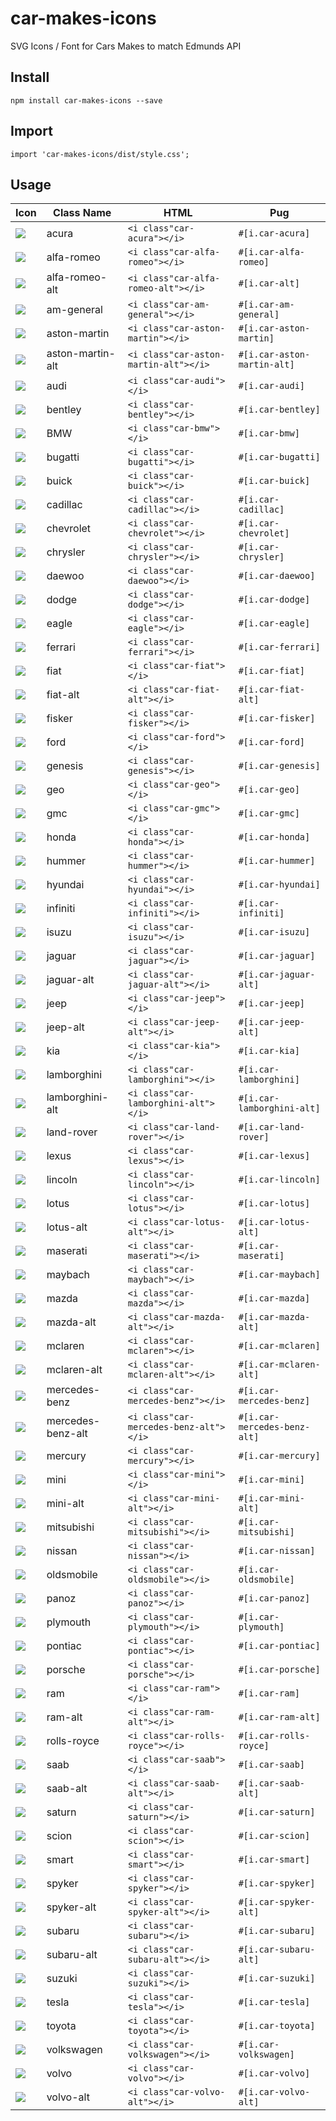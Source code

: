# car-makes-icons
SVG Icons / Font for Cars Makes to match Edmunds API

## Install
`npm install car-makes-icons --save`

## Import
`import 'car-makes-icons/dist/style.css';`

## Usage

|Icon|Class Name|HTML|Pug|
|---|---|---|---|
| ![](https://rawgit.com/dangnelson/car-makes-icons/master/svgs/acura.svg) | acura | `<i class"car-acura"></i>` | `#[i.car-acura]` |
| ![](https://rawgit.com/dangnelson/car-makes-icons/master/svgs/alfa%20romeo.svg) | alfa-romeo | `<i class"car-alfa-romeo"></i>` | `#[i.car-alfa-romeo]`|
| ![](https://rawgit.com/dangnelson/car-makes-icons/master/svgs/alfa%20romeo%20alt.svg) | alfa-romeo-alt | `<i class"car-alfa-romeo-alt"></i>` | `#[i.car-alt]`|
| ![](https://rawgit.com/dangnelson/car-makes-icons/master/svgs/am%20general.svg) | am-general | `<i class"car-am-general"></i>` | `#[i.car-am-general]`|
| ![](https://rawgit.com/dangnelson/car-makes-icons/master/svgs/aston%20martin.svg) | aston-martin | `<i class"car-aston-martin"></i>` | `#[i.car-aston-martin]`|
| ![](https://rawgit.com/dangnelson/car-makes-icons/master/svgs/aston%20martin%20alt.svg) | aston-martin-alt | `<i class"car-aston-martin-alt"></i>` | `#[i.car-aston-martin-alt]`|
| ![](https://rawgit.com/dangnelson/car-makes-icons/master/svgs/audi.svg) | audi | `<i class"car-audi"></i>` | `#[i.car-audi]`|
| ![](https://rawgit.com/dangnelson/car-makes-icons/master/svgs/bentley.svg) | bentley | `<i class"car-bentley"></i>` | `#[i.car-bentley]`|
| ![](https://rawgit.com/dangnelson/car-makes-icons/master/svgs/bmw.svg) | BMW | `<i class"car-bmw"></i>` | `#[i.car-bmw]`| | `#[i.car-bmw]`|
| ![](https://rawgit.com/dangnelson/car-makes-icons/master/svgs/bugatti.svg) | bugatti | `<i class"car-bugatti"></i>` | `#[i.car-bugatti]`|
| ![](https://rawgit.com/dangnelson/car-makes-icons/master/svgs/buick.svg) | buick | `<i class"car-buick"></i>` | `#[i.car-buick]`|
| ![](https://rawgit.com/dangnelson/car-makes-icons/master/svgs/cadillac.svg) | cadillac | `<i class"car-cadillac"></i>` | `#[i.car-cadillac]`|
| ![](https://rawgit.com/dangnelson/car-makes-icons/master/svgs/chevrolet.svg) | chevrolet | `<i class"car-chevrolet"></i>` | `#[i.car-chevrolet]`|
| ![](https://rawgit.com/dangnelson/car-makes-icons/master/svgs/chrysler.svg) | chrysler | `<i class"car-chrysler"></i>` | `#[i.car-chrysler]`|
| ![](https://rawgit.com/dangnelson/car-makes-icons/master/svgs/daewoo.svg) | daewoo | `<i class"car-daewoo"></i>` | `#[i.car-daewoo]`|
| ![](https://rawgit.com/dangnelson/car-makes-icons/master/svgs/dodge.svg) | dodge | `<i class"car-dodge"></i>` | `#[i.car-dodge]`|
| ![](https://rawgit.com/dangnelson/car-makes-icons/master/svgs/eagle.svg) | eagle | `<i class"car-eagle"></i>` | `#[i.car-eagle]`|
| ![](https://rawgit.com/dangnelson/car-makes-icons/master/svgs/ferrari.svg) | ferrari | `<i class"car-ferrari"></i>` | `#[i.car-ferrari]`|
| ![](https://rawgit.com/dangnelson/car-makes-icons/master/svgs/fiat.svg) | fiat | `<i class"car-fiat"></i>` | `#[i.car-fiat]`|
| ![](https://rawgit.com/dangnelson/car-makes-icons/master/svgs/fiat%20alt.svg) | fiat-alt | `<i class"car-fiat-alt"></i>` | `#[i.car-fiat-alt]`|
| ![](https://rawgit.com/dangnelson/car-makes-icons/master/svgs/fisker.svg) | fisker | `<i class"car-fisker"></i>` | `#[i.car-fisker]`|
| ![](https://rawgit.com/dangnelson/car-makes-icons/master/svgs/ford.svg) | ford | `<i class"car-ford"></i>` | `#[i.car-ford]`|
| ![](https://rawgit.com/dangnelson/car-makes-icons/master/svgs/genesis.svg) | genesis | `<i class"car-genesis"></i>` | `#[i.car-genesis]`|
| ![](https://rawgit.com/dangnelson/car-makes-icons/master/svgs/geo.svg) | geo | `<i class"car-geo"></i>` | `#[i.car-geo]`|
| ![](https://rawgit.com/dangnelson/car-makes-icons/master/svgs/gmc.svg) | gmc | `<i class"car-gmc"></i>` | `#[i.car-gmc]`|
| ![](https://rawgit.com/dangnelson/car-makes-icons/master/svgs/honda.svg) | honda | `<i class"car-honda"></i>` | `#[i.car-honda]`|
| ![](https://rawgit.com/dangnelson/car-makes-icons/master/svgs/hummer.svg) | hummer | `<i class"car-hummer"></i>` | `#[i.car-hummer]`|
| ![](https://rawgit.com/dangnelson/car-makes-icons/master/svgs/hyundai.svg) | hyundai | `<i class"car-hyundai"></i>` | `#[i.car-hyundai]`|
| ![](https://rawgit.com/dangnelson/car-makes-icons/master/svgs/infiniti.svg) | infiniti | `<i class"car-infiniti"></i>` | `#[i.car-infiniti]`|
| ![](https://rawgit.com/dangnelson/car-makes-icons/master/svgs/isuzu.svg) | isuzu | `<i class"car-isuzu"></i>` | `#[i.car-isuzu]`|
| ![](https://rawgit.com/dangnelson/car-makes-icons/master/svgs/jaguar.svg) | jaguar | `<i class"car-jaguar"></i>` | `#[i.car-jaguar]`|
| ![](https://rawgit.com/dangnelson/car-makes-icons/master/svgs/jaguar%20alt.svg) | jaguar-alt | `<i class"car-jaguar-alt"></i>` | `#[i.car-jaguar-alt]`|
| ![](https://rawgit.com/dangnelson/car-makes-icons/master/svgs/jeep.svg) | jeep | `<i class"car-jeep"></i>` | `#[i.car-jeep]`|
| ![](https://rawgit.com/dangnelson/car-makes-icons/master/svgs/jeep%20alt.svg) | jeep-alt | `<i class"car-jeep-alt"></i>` | `#[i.car-jeep-alt]`|
| ![](https://rawgit.com/dangnelson/car-makes-icons/master/svgs/kia.svg) | kia | `<i class"car-kia"></i>` | `#[i.car-kia]`|
| ![](https://rawgit.com/dangnelson/car-makes-icons/master/svgs/lamborghini.svg) | lamborghini | `<i class"car-lamborghini"></i>` | `#[i.car-lamborghini]`|
| ![](https://rawgit.com/dangnelson/car-makes-icons/master/svgs/lamborghini%20alt.svg) | lamborghini-alt | `<i class"car-lamborghini-alt"></i>` | `#[i.car-lamborghini-alt]`|
| ![](https://rawgit.com/dangnelson/car-makes-icons/master/svgs/land%20rover.svg) | land-rover | `<i class"car-land-rover"></i>` | `#[i.car-land-rover]` |
| ![](https://rawgit.com/dangnelson/car-makes-icons/master/svgs/lexus.svg) | lexus | `<i class"car-lexus"></i>` | `#[i.car-lexus]` |
| ![](https://rawgit.com/dangnelson/car-makes-icons/master/svgs/lincoln.svg) | lincoln | `<i class"car-lincoln"></i>` | `#[i.car-lincoln]` |
| ![](https://rawgit.com/dangnelson/car-makes-icons/master/svgs/lotus.svg) | lotus | `<i class"car-lotus"></i>` | `#[i.car-lotus]` |
| ![](https://rawgit.com/dangnelson/car-makes-icons/master/svgs/lotus%20alt.svg) | lotus-alt | `<i class"car-lotus-alt"></i>` | `#[i.car-lotus-alt]` |
| ![](https://rawgit.com/dangnelson/car-makes-icons/master/svgs/maserati.svg) | maserati | `<i class"car-maserati"></i>` | `#[i.car-maserati]` |
| ![](https://rawgit.com/dangnelson/car-makes-icons/master/svgs/maybach.svg) | maybach | `<i class"car-maybach"></i>` | `#[i.car-maybach]` |
| ![](https://rawgit.com/dangnelson/car-makes-icons/master/svgs/mazda.svg) | mazda | `<i class"car-mazda"></i>` | `#[i.car-mazda]` |
| ![](https://rawgit.com/dangnelson/car-makes-icons/master/svgs/mazda%20alt.svg) | mazda-alt | `<i class"car-mazda-alt"></i>` | `#[i.car-mazda-alt]` |
| ![](https://rawgit.com/dangnelson/car-makes-icons/master/svgs/mclaren.svg) | mclaren | `<i class"car-mclaren"></i>` | `#[i.car-mclaren]` |
| ![](https://rawgit.com/dangnelson/car-makes-icons/master/svgs/mclaren%20alt.svg) | mclaren-alt | `<i class"car-mclaren-alt"></i>` | `#[i.car-mclaren-alt]` |
| ![](https://rawgit.com/dangnelson/car-makes-icons/master/svgs/mercedes%20benz.svg) | mercedes-benz | `<i class"car-mercedes-benz"></i>` | `#[i.car-mercedes-benz]` |
| ![](https://rawgit.com/dangnelson/car-makes-icons/master/svgs/mercedes%20benz%20alt.svg) | mercedes-benz-alt | `<i class"car-mercedes-benz-alt"></i>` | `#[i.car-mercedes-benz-alt]` |
| ![](https://rawgit.com/dangnelson/car-makes-icons/master/svgs/mercury.svg) | mercury | `<i class"car-mercury"></i>` | `#[i.car-mercury]` |
| ![](https://rawgit.com/dangnelson/car-makes-icons/master/svgs/mini.svg) | mini | `<i class"car-mini"></i>` | `#[i.car-mini]` |
| ![](https://rawgit.com/dangnelson/car-makes-icons/master/svgs/mini%20alt.svg) | mini-alt | `<i class"car-mini-alt"></i>` | `#[i.car-mini-alt]` |
| ![](https://rawgit.com/dangnelson/car-makes-icons/master/svgs/mitsubishi.svg) | mitsubishi | `<i class"car-mitsubishi"></i>` | `#[i.car-mitsubishi]` |
| ![](https://rawgit.com/dangnelson/car-makes-icons/master/svgs/nissan.svg) | nissan | `<i class"car-nissan"></i>` | `#[i.car-nissan]` |
| ![](https://rawgit.com/dangnelson/car-makes-icons/master/svgs/oldsmobile.svg) | oldsmobile | `<i class"car-oldsmobile"></i>` | `#[i.car-oldsmobile]` |
| ![](https://rawgit.com/dangnelson/car-makes-icons/master/svgs/panoz.svg) | panoz | `<i class"car-panoz"></i>` | `#[i.car-panoz]` |
| ![](https://rawgit.com/dangnelson/car-makes-icons/master/svgs/plymouth.svg) | plymouth | `<i class"car-plymouth"></i>` | `#[i.car-plymouth]` |
| ![](https://rawgit.com/dangnelson/car-makes-icons/master/svgs/pontiac.svg) | pontiac | `<i class"car-pontiac"></i>` | `#[i.car-pontiac]` |
| ![](https://rawgit.com/dangnelson/car-makes-icons/master/svgs/porsche.svg) | porsche | `<i class"car-porsche"></i>` | `#[i.car-porsche]` |
| ![](https://rawgit.com/dangnelson/car-makes-icons/master/svgs/ram.svg) | ram | `<i class"car-ram"></i>` | `#[i.car-ram]` |
| ![](https://rawgit.com/dangnelson/car-makes-icons/master/svgs/ram%20alt.svg) | ram-alt | `<i class"car-ram-alt"></i>` | `#[i.car-ram-alt]` |
| ![](https://rawgit.com/dangnelson/car-makes-icons/master/svgs/rolls%20royce.svg) | rolls-royce | `<i class"car-rolls-royce"></i>` | `#[i.car-rolls-royce]` |
| ![](https://rawgit.com/dangnelson/car-makes-icons/master/svgs/saab.svg) | saab | `<i class"car-saab"></i>` | `#[i.car-saab]` |
| ![](https://rawgit.com/dangnelson/car-makes-icons/master/svgs/saab%20alt.svg) | saab-alt | `<i class"car-saab-alt"></i>` | `#[i.car-saab-alt]` |
| ![](https://rawgit.com/dangnelson/car-makes-icons/master/svgs/saturn.svg) | saturn | `<i class"car-saturn"></i>` | `#[i.car-saturn]` |
| ![](https://rawgit.com/dangnelson/car-makes-icons/master/svgs/scion.svg) | scion | `<i class"car-scion"></i>` | `#[i.car-scion]` |
| ![](https://rawgit.com/dangnelson/car-makes-icons/master/svgs/smart.svg) | smart | `<i class"car-smart"></i>` | `#[i.car-smart]` |
| ![](https://rawgit.com/dangnelson/car-makes-icons/master/svgs/spyker.svg) | spyker | `<i class"car-spyker"></i>` | `#[i.car-spyker]` |
| ![](https://rawgit.com/dangnelson/car-makes-icons/master/svgs/spyker%20alt.svg) | spyker-alt | `<i class"car-spyker-alt"></i>` | `#[i.car-spyker-alt]` |
| ![](https://rawgit.com/dangnelson/car-makes-icons/master/svgs/subaru.svg) | subaru | `<i class"car-subaru"></i>` | `#[i.car-subaru]` |
| ![](https://rawgit.com/dangnelson/car-makes-icons/master/svgs/subaru%20alt.svg) | subaru-alt | `<i class"car-subaru-alt"></i>` | `#[i.car-subaru-alt]` |
| ![](https://rawgit.com/dangnelson/car-makes-icons/master/svgs/suzuki.svg) | suzuki | `<i class"car-suzuki"></i>` | `#[i.car-suzuki]` |
| ![](https://rawgit.com/dangnelson/car-makes-icons/master/svgs/tesla.svg) | tesla | `<i class"car-tesla"></i>` | `#[i.car-tesla]` |
| ![](https://rawgit.com/dangnelson/car-makes-icons/master/svgs/toyota.svg) | toyota | `<i class"car-toyota"></i>` | `#[i.car-toyota]` |
| ![](https://rawgit.com/dangnelson/car-makes-icons/master/svgs/volkswagen.svg) | volkswagen | `<i class"car-volkswagen"></i>` | `#[i.car-volkswagen]` |
| ![](https://rawgit.com/dangnelson/car-makes-icons/master/svgs/volvo.svg) | volvo | `<i class"car-volvo"></i>` | `#[i.car-volvo]` |
| ![](https://rawgit.com/dangnelson/car-makes-icons/master/svgs/volvo%20alt.svg) | volvo-alt | `<i class"car-volvo-alt"></i>` | `#[i.car-volvo-alt]` |

